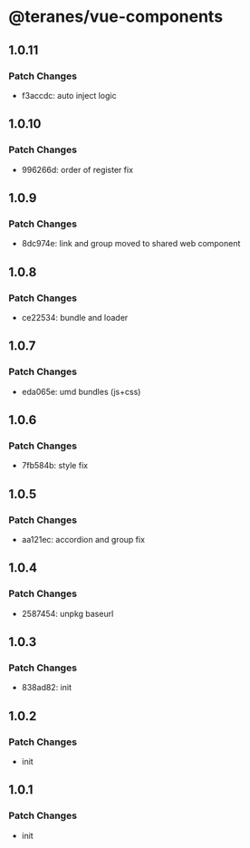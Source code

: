 # @teranes/vue-components

## 1.0.11

### Patch Changes

- f3accdc: auto inject logic

## 1.0.10

### Patch Changes

- 996266d: order of register fix

## 1.0.9

### Patch Changes

- 8dc974e: link and group moved to shared web component

## 1.0.8

### Patch Changes

- ce22534: bundle and loader

## 1.0.7

### Patch Changes

- eda065e: umd bundles (js+css)

## 1.0.6

### Patch Changes

- 7fb584b: style fix

## 1.0.5

### Patch Changes

- aa121ec: accordion and group fix

## 1.0.4

### Patch Changes

- 2587454: unpkg baseurl

## 1.0.3

### Patch Changes

- 838ad82: init

## 1.0.2

### Patch Changes

- init

## 1.0.1

### Patch Changes

- init
